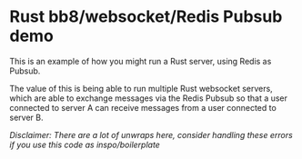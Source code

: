 # Rust bb8/websocket/Redis Pubsub demo

This is an example of how you might run a Rust server, using Redis as Pubsub.

The value of this is being able to run multiple Rust websocket servers, which are able to exchange messages via the Redis Pubsub so that a user connected to server A can receive messages from a user connected to server B.

_*Disclaimer: There are a lot of unwraps here, consider handling these errors if you use this code as inspo/boilerplate*_


